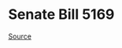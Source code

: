 # Senate Bill 5169

[Source](http://lawfilesext.leg.wa.gov/biennium/2023-24/Pdf/Bills/Senate%20Bills/5169.pdf)
